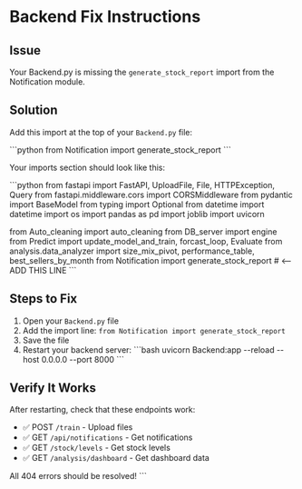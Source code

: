 # Backend Fix Instructions

## Issue
Your Backend.py is missing the `generate_stock_report` import from the Notification module.

## Solution

Add this import at the top of your `Backend.py` file:

\`\`\`python
from Notification import generate_stock_report
\`\`\`

Your imports section should look like this:

\`\`\`python
from fastapi import FastAPI, UploadFile, File, HTTPException, Query
from fastapi.middleware.cors import CORSMiddleware
from pydantic import BaseModel
from typing import Optional
from datetime import datetime
import os
import pandas as pd
import joblib
import uvicorn

from Auto_cleaning import auto_cleaning
from DB_server import engine
from Predict import update_model_and_train, forcast_loop, Evaluate
from analysis.data_analyzer import size_mix_pivot, performance_table, best_sellers_by_month
from Notification import generate_stock_report  # <-- ADD THIS LINE
\`\`\`

## Steps to Fix

1. Open your `Backend.py` file
2. Add the import line: `from Notification import generate_stock_report`
3. Save the file
4. Restart your backend server:
   \`\`\`bash
   uvicorn Backend:app --reload --host 0.0.0.0 --port 8000
   \`\`\`

## Verify It Works

After restarting, check that these endpoints work:
- ✅ POST `/train` - Upload files
- ✅ GET `/api/notifications` - Get notifications
- ✅ GET `/stock/levels` - Get stock levels
- ✅ GET `/analysis/dashboard` - Get dashboard data

All 404 errors should be resolved!
\`\`\`

```typescript file="" isHidden
